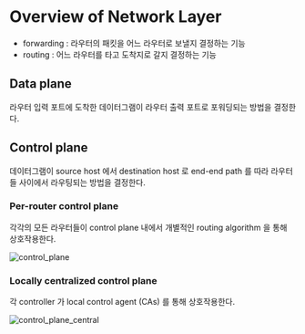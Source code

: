 # Overview of Network Layer

* forwarding : 라우터의 패킷을 어느 라우터로 보낼지 결정하는 기능
* routing : 어느 라우터를 타고 도착지로 갈지 결정하는 기능

## Data plane

라우터 입력 포트에 도착한 데이터그램이 라우터 출력 포트로 포워딩되는 방법을 결정한다.

## Control plane

데이터그램이 source host 에서 destination host 로 end-end path 를 따라 라우터들 사이에서 라우팅되는 방법을 결정한다.

### Per-router control plane

각각의 모든 라우터들이 control plane 내에서 개별적인 routing algorithm 을 통해 상호작용한다.

![control_plane](https://user-images.githubusercontent.com/48989903/140701949-fcf9ea62-01c2-4c55-8a21-e7aa45b83361.png)

### Locally centralized control plane

각 controller 가 local control agent (CAs) 를 통해 상호작용한다.

![control_plane_central](https://user-images.githubusercontent.com/48989903/140702267-f4ba8781-aeff-4b06-ac97-686361f0ae2a.png)
